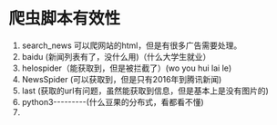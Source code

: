 # 爬虫脚本有效性
1. search_news 可以爬网站的html，但是有很多广告需要处理。
2. baidu (新闻列表有了，没什么用)（什么大学生就业）
3. helospider（能获取到，但是被拦截了）(wo you hui lai le)
4. NewsSpider (可以获取到，但是只有2016年到腾讯新闻)
5. last (获取的url有问题，虽然能获取到信息，但是基本上是没有图片的)
6. python3---------(什么豆果的分布式，看都看不懂)
7. 